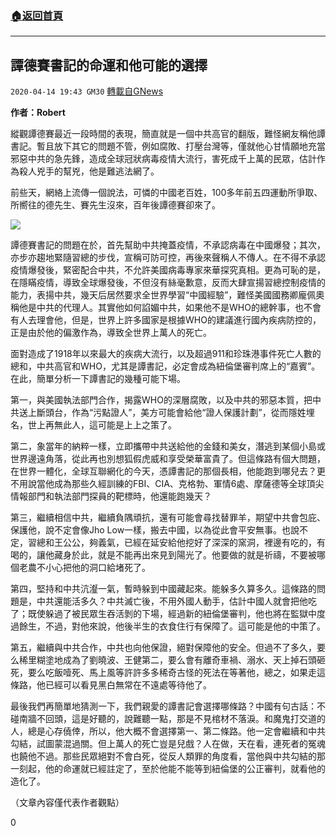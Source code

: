 ###  [:house:返回首頁](https://github.com/ourhimalayas/txt)
---

## 譚德賽書記的命運和他可能的選擇
`2020-04-14 19:43 GM30` [轉載自GNews](https://gnews.org/zh-hant/171920/)

**作者：Robert**

縱觀譚德賽最近一段時間的表現，簡直就是一個中共高官的翻版，難怪網友稱他譚書記。暫且放下其它的問題不管，例如腐敗、打壓台灣等，僅就他心甘情願地充當邪惡中共的急先鋒，造成全球冠狀病毒疫情大流行，害死成千上萬的民眾，估計作為殺人兇手的幫兇，他是難逃法網了。

前些天，網絡上流傳一個說法，可憐的中國老百姓，100多年前五四運動所爭取、所嚮往的德先生、賽先生沒來，百年後譚德賽卻來了。

![](https://s3.amazonaws.com/gnews-media-offload/wp-content/uploads/2020/04/13212929/image0-104.jpg)

譚德賽書記的問題在於，首先幫助中共掩蓋疫情，不承認病毒在中國爆發；其次，亦步亦趨地緊隨習總的步伐，宣稱可防可控，再後來聲稱人不傳人。在不得不承認疫情爆發後，緊密配合中共，不允許美國病毒專家來華探究真相。更為可恥的是，在隱瞞疫情，導致全球爆發後，不但沒有絲毫歉意，反而大肆宣揚習總控制疫情的能力，表揚中共，幾天后居然要求全世界學習“中國經驗”，難怪美國國務卿龐佩奧稱他是中共的代理人。其實他如何諂媚中共，如果他不是WHO的總幹事，也不會有人去理會他，但是，世界上許多國家是根據WHO的建議進行國內疾病防控的，正是由於他的偏激作為，導致全世界上萬人的死亡。

面對造成了1918年以來最大的疾病大流行，以及超過911和珍珠港事件死亡人數的總和，中共高官和WHO，尤其是譚書記，必定會成為紐倫堡審判席上的“嘉賓”。在此，簡單分析一下譚書記的幾種可能下場。

第一，與美國執法部門合作，揭露WHO的深層腐敗，以及中共的邪惡本質，把中共送上斷頭台，作為“污點證人”，美方可能會給他“證人保護計劃”，從而隱姓埋名，世上再無此人，這可能是上上之策了。

第二，象當年的納粹一樣，立即攜帶中共送給他的金錢和美女，潛逃到某個小島或世界邊遠角落，從此再也別想狐假虎威和享受榮華富貴了。但這條路有個大問題，在世界一體化，全球互聯網化的今天，憑譚書記的那個長相，他能跑到哪兒去？更不用說當他成為那些久經訓練的FBI、CIA、克格勃、軍情6處、摩薩德等全球頂尖情報部門和執法部門探員的靶標時，他還能跑幾天？

第三，繼續相信中共，繼續負隅頑抗，還有可能會尋找替罪羊，期望中共會包庇、保護他，說不定會像Jho Low一樣，搬去中國，以為從此會平安無事。也說不定，習總和王公公，夠義氣，已經在延安給他挖好了深深的窯洞，裡邊有吃的，有喝的，讓他藏身於此，就是不能再出來見到陽光了。他要做的就是祈禱，不要被哪個老農不小心把他的洞口給堵死了。

第四，堅持和中共沆瀣一氣，暫時躲到中國藏起來。能躲多久算多久。這條路的問題是，中共還能活多久？中共滅亡後，不用外國人動手，估計中國人就會把他吃了；既使躲過了被民眾生吞活剝的下場，經過新的紐倫堡審判，他也將在監獄中度過餘生，不過，對他來說，他後半生的衣食住行有保障了。這可能是他的中策了。

第五，繼續與中共合作，中共也向他保證，絕對保障他的安全。但過不了多久，要么稀里糊塗地成為了劉曉波、王健第二，要么會有離奇車禍、溺水、天上掉石頭砸死，要么吃飯噎死、馬上風等許許多多稀奇古怪的死法在等著他，總之，如果走這條路，他已經可以看見黑白無常在不遠處等待他了。

最後我們再簡單地猜測一下，我們親愛的譚書記會選擇哪條路？中國有句古話：不碰南牆不回頭，這是好聽的，說難聽一點，那是不見棺材不落淚。和魔鬼打交道的人，總是心存僥倖，所以，他大概不會選擇第一、第二條路。他一定會繼續和中共勾結，試圖蒙混過關。但上萬人的死亡豈是兒戲？人在做，天在看，連死者的冤魂也饒他不過。那些民眾絕對不會白死，從反人類罪的角度看，當他與中共勾結的那一刻起，他的命運就已經註定了，至於他能不能等到紐倫堡的公正審判，就看他的造化了。

（文章內容僅代表作者觀點）

0

